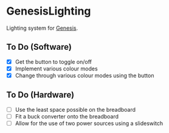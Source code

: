 # GenesisLighting

Lighting system for [Genesis](https://github.com/banting-7200/Genesis).

## To Do (Software)

- [x] Get the button to toggle on/off
- [x] Implement various colour modes
- [x] Change through various colour modes using the button

## To Do (Hardware)

- [ ] Use the least space possible on the breadboard
- [ ] Fit a buck converter onto the breadboard
- [ ] Allow for the use of two power sources using a slideswitch
